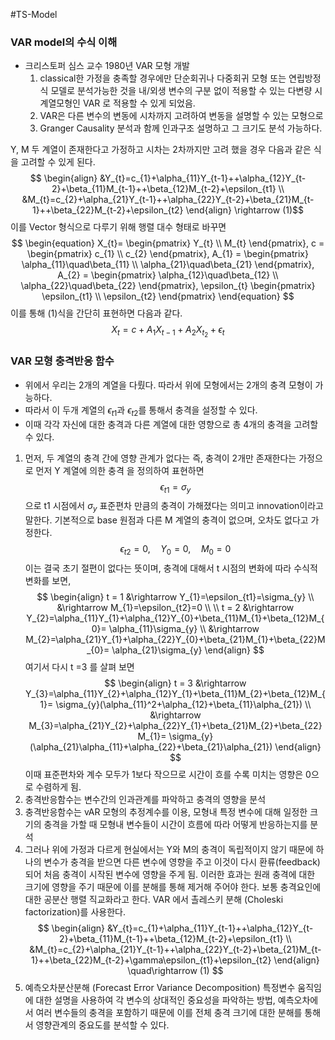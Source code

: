 #TS-Model 


### VAR model의 수식 이해
 - 크리스토퍼 심스 교수 1980년 VAR 모형 개발
   1)  classical한 가정을 충족할 경우에만 단순회귀나 다중회귀 모형 또는 연립방정식 모델로 분석가능한 것을 내/외생 변수의 구분 없이 적용할 수 있는 다변량 시계열모형인 VAR 로 적용할 수 있게 되었음.
   2) VAR은 다른 변수의 변동에 시차까지 고려하여 변동을 설명할 수 있는 모형으로
   3)  Granger Causality 분석과 함께 인과구조 설명하고 그 크기도 분석 가능하다.

Y, M 두 계열이 존재한다고 가정하고 시차는 2차까지만 고려 했을 경우
다음과 같은 식을 고려할 수 있게 된다.
$$ \begin{align} &Y_{t}=c_{1}+\alpha_{11}Y_{t-1}++\alpha_{12}Y_{t-2}+\beta_{11}M_{t-1}++\beta_{12}M_{t-2}+\epsilon_{t1}
\\ &M_{t}=c_{2}+\alpha_{21}Y_{t-1}++\alpha_{22}Y_{t-2}+\beta_{21}M_{t-1}++\beta_{22}M_{t-2}+\epsilon_{t2} \end{align} \rightarrow (1)$$
이를 Vector 형식으로 다루기 위해 행렬 대수 형태로 바꾸면
$$
\begin{equation}
	X_{t}=
	\begin{pmatrix}
		Y_{t} \\
		M_{t}
	\end{pmatrix},
	c = 
	\begin{pmatrix}
		c_{1} \\
		c_{2}
	\end{pmatrix},	
	A_{1} = 
	\begin{pmatrix}
		\alpha_{11}\quad\beta_{11} \\
		\alpha_{21}\quad\beta_{21}
	\end{pmatrix},
	A_{2} = 
	\begin{pmatrix}
		\alpha_{12}\quad\beta_{12} \\
		\alpha_{22}\quad\beta_{22}
	\end{pmatrix},
	\epsilon_{t}
	\begin{pmatrix}
		\epsilon_{t1} \\
		\epsilon_{t2}
	\end{pmatrix}	
\end{equation}
$$
이를 통해 (1)식을 간단히 표현하면 다음과 같다.
$$ X_{t}=c+A_{1}X_{t-1}+A_{2}X_{t_2}+\epsilon_{t}$$
### VAR 모형 충격반응 함수
- 위에서 우리는 2개의 계열을 다뤘다. 따라서 위에 모형에서는 2개의 충격 모형이 가능하다.
-  따라서 이 두개 계열의 $\epsilon_{t1}$과 $\epsilon_{t2}$를 통해서 충격을 설정할 수 있다.
- 이때 각각 자신에 대한 충격과 다른 계열에 대한 영향으로 총 4개의 충격을 고려할 수 있다.

1) 먼저, 두 계열의 충격 간에 영향 관계가 없다는 즉, 충격이 2개만 존재한다는 가정으로
	먼저 Y 계열에 의한 충격 을 정의하여 표현하면
	$$\epsilon_{t1} =  \sigma_{y}$$
	으로 t1 시점에서 $\sigma_{y}$  표준편차 만큼의 충격이 가해졌다는 의미고 innovation이라고 말한다.
	기본적으로 base 원점과 다른 M 계열의 충격이 없으며, 오차도 없다고 가정한다.
$$ \epsilon_{t2}=0,\quad Y_{0}=0,\quad M_{0}=0$$
	이는 결국 초기 절편이 없다는 뜻이며,  충격에 대해서 t 시점의 변화에 따라 수식적 변화를 보면,
	$$
   \begin{align}
	   t = 1 &\rightarrow Y_{1}=\epsilon_{t1}=\sigma_{y} \\
	         &\rightarrow M_{1}=\epsilon_{t2}=0 \\ \\
	   t = 2 &\rightarrow Y_{2}=\alpha_{11}Y_{1}+\alpha_{12}Y_{0}+\beta_{11}M_{1}+\beta_{12}M_{0}= \alpha_{11}\sigma_{y} \\
	         &\rightarrow M_{2}=\alpha_{21}Y_{1}+\alpha_{22}Y_{0}+\beta_{21}M_{1}+\beta_{22}M_{0}= \alpha_{21}\sigma_{y}
   \end{align}
	  $$
	  여기서 다시 t =3 를 살펴 보면
	  	$$
   \begin{align}
	   t = 3 &\rightarrow Y_{3}=\alpha_{11}Y_{2}+\alpha_{12}Y_{1}+\beta_{11}M_{2}+\beta_{12}M_{1}= \sigma_{y}(\alpha_{11}^2+\alpha_{12}+\beta_{11}\alpha_{21}) \\
	         &\rightarrow M_{3}=\alpha_{21}Y_{2}+\alpha_{22}Y_{1}+\beta_{21}M_{2}+\beta_{22}M_{1}= \sigma_{y}(\alpha_{21}\alpha_{11}+\alpha_{22}+\beta_{21}\alpha_{21})
   \end{align}
	  $$
	  이때 표준편차와 계수 모두가 1보다 작으므로 시간이 흐를 수록 미치는 영향은 0으로 수렴하게 됨.
2) 충격반응함수는 변수간의 인과관계를 파악하고 충격의 영향을 분석
3) 충격반응함수는 vAR 모형의 추정계수를 이용, 모형내 특정 변수에 대해 일정한 크기의 충격을 가할 때 모형내 변수들이 시간이 흐름에 따라 어떻게 반응하는지를 분석
4) 그러나 위에 가정과 다르게 현실에서는 Y와 M의 충격이 독립적이지 않기 때문에 하나의 변수가 충격을 받으면 다른 변수에 영향을 주고 이것이 다시 환류(feedback)되어 처음 충격이 시작된 변수에 영향을 주게 됨.  이러한 효과는 원래 충격에 대한 크기에 영향을 주기 때문에 이를 분해를 통해 제거해 주어야 한다. 보통  충격요인에 대한 공분산 행렬 직교화라고 한다. VAR 에서 촐레스키 분해 (Choleski factorization)를 사용한다. 
	$$ \begin{align} 
	&Y_{t}=c_{1}+\alpha_{11}Y_{t-1}++\alpha_{12}Y_{t-2}+\beta_{11}M_{t-1}++\beta_{12}M_{t-2}+\epsilon_{t1}
	\\ 
	&M_{t}=c_{2}+\alpha_{21}Y_{t-1}++\alpha_{22}Y_{t-2}+\beta_{21}M_{t-1}++\beta_{22}M_{t-2}+\gamma\epsilon_{t1}+\epsilon_{t2} 
	\end{align} 
	\quad\rightarrow (1)
  $$
  5) 예측오차분산분해 (Forecast Error Variance Decomposition)
	  특정변수 움직임에 대한 설명을 사용하여 각 변수의 상대적인 중요성을 파악하는 방법, 예측오차에서 여러 변수들의 충격을 포함하기 때문에 이를 전체 충격 크기에 대한 분해를 통해서 영향관계의 중요도를 분석할 수 있다.